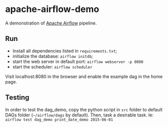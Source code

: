 # apache-airflow-demo
A demonstration of [Apache Airflow] pipeline.


[Apache Airflow]: https://airflow.apache.org/

## Run

- Install all dependencies listed in `requirements.txt`;
- initialize the database: `airflow initdb`;
- start the web server in default port: `airflow webserver -p 8080`
- start the scheduler: `airflow scheduler`

Visit localhost:8080 in the browser and enable the example dag in the home page.

## Testing

In order to test the dag_demo, copy the python script in `src` folder to default DAGs folder (`~/airflow/dags` by default).
Then, task a desirable task. Ie: `airflow test dag_demo print_date_demo 2015-06-01`